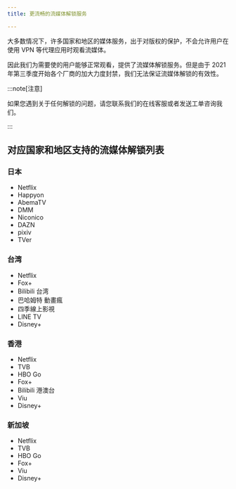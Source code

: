 ```yaml
---
title: 更流畅的流媒体解锁服务

---
```


大多数情况下，许多国家和地区的媒体服务，出于对版权的保护，不会允许用户在使用 VPN 等代理应用时观看流媒体。

因此我们为需要使的用户能够正常观看，提供了流媒体解锁服务。但是由于 2021 年第三季度开始各个厂商的加大力度封禁，我们无法保证流媒体解锁的有效性。

:::note[注意]

如果您遇到关于任何解锁的问题，请您联系我们的在线客服或者发送工单咨询我们。

:::

## 对应国家和地区支持的流媒体解锁列表

### 日本

- Netflix
- Happyon
- AbemaTV
- DMM
- Niconico
- DAZN
- pixiv
- TVer

### 台湾

- Netflix
- Fox+
- Bilibili 台湾
- 巴哈姆特 動畫瘋
- 四季線上影視
- LINE TV
- Disney+

### 香港

- Netflix
- TVB
- HBO Go
- Fox+
- Bilibili 港澳台
- Viu
- Disney+

### 新加坡

- Netflix
- TVB
- HBO Go
- Fox+
- Viu
- Disney+
